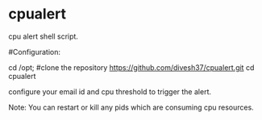 # cpualert
cpu alert shell script.


#Configuration:

cd /opt;
#clone the repository
https://github.com/divesh37/cpualert.git
cd cpualert

configure your email id and cpu threshold to trigger the alert.

Note: You can restart or kill any pids which are consuming cpu resources.


